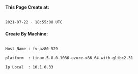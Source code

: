 
   
#### This Page Create at:

```bash

2021-07-22 - 18:55:08 UTC

```

#### Create By Machine:

```bash

Host Name : fv-az80-529

platform  : Linux-5.8.0-1036-azure-x86_64-with-glibc2.31

Ip Local  : 10.1.0.33

```

